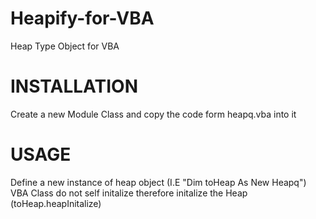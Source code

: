 # Heapify-for-VBA
Heap Type Object for VBA

# INSTALLATION 
Create a new Module Class and copy the code form heapq.vba into it

# USAGE
Define a new instance of heap object (I.E "Dim toHeap As New Heapq")
VBA Class do not self initalize therefore initalize the Heap (toHeap.heapInitalize)
